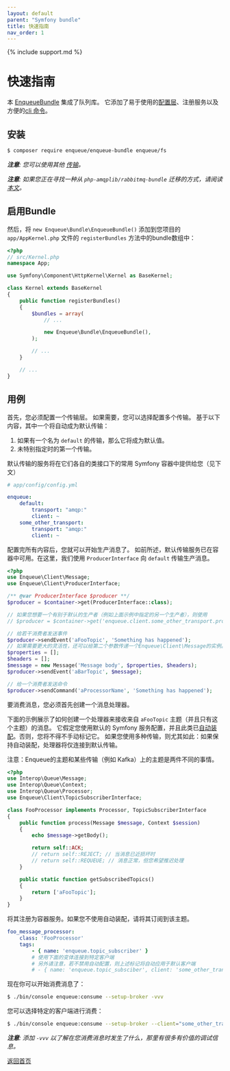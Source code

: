 ```yaml
---
layout: default
parent: "Symfony bundle"
title: 快速指南
nav_order: 1
---
```

{% include support.md %}

# 快速指南

本 [EnqueueBundle](https://github.com/php-enqueue/enqueue-bundle) 集成了队列库。
它添加了易于使用的[配置层](config_reference.md)、注册服务以及方便的[cli 命令](cli_commands.md)。

## 安装

```bash
$ composer require enqueue/enqueue-bundle enqueue/fs
```

_**注意**: 您可以使用其他 [传输](../transport/index.md)。_

_**注意**: 如果您正在寻找一种从 `php-amqplib/rabbitmq-bundle` 迁移的方式，请阅读[本文](https://blog.forma-pro.com/the-how-and-why-of-the-migration-from-rabbitmqbundle-to-enqueuebundle-6c4054135e2b)。_

## 启用Bundle

然后，将  `new Enqueue\Bundle\EnqueueBundle()` 添加到您项目的 `app/AppKernel.php` 文件的 `registerBundles` 方法中的bundle数组中：

```php
<?php
// src/Kernel.php
namespace App;

use Symfony\Component\HttpKernel\Kernel as BaseKernel;

class Kernel extends BaseKernel
{
    public function registerBundles()
    {
        $bundles = array(
            // ...

            new Enqueue\Bundle\EnqueueBundle(),
        );

        // ...
    }

    // ...
}
```

## 用例

首先，您必须配置一个传输层。
如果需要，您可以选择配置多个传输。
基于以下内容，其中一个将自动成为默认传输：

1. 如果有一个名为 `default` 的传输，那么它将成为默认值。
2. 未特别指定时的第一个传输。

默认传输的服务将在它们各自的类接口下的常用 Symfony 容器中提供给您（见下文）

```yaml
# app/config/config.yml

enqueue:
    default:
        transport: "amqp:"
        client: ~
    some_other_transport:
        transport: "amqp:"
        client: ~
```

配置完所有内容后，您就可以开始生产消息了。
如前所述，默认传输服务已在容器中可用。在这里，我们使用 `ProducerInterface` 向 `default` 传输生产消息。

```php
<?php
use Enqueue\Client\Message;
use Enqueue\Client\ProducerInterface;

/** @var ProducerInterface $producer **/
$producer = $container->get(ProducerInterface::class);

// 如果您想要一个有别于默认的生产者（例如上面示例中指定的另一个生产者），则使用
// $producer = $container->get('enqueue.client.some_other_transport.producer');

// 给若干消费者发送事件
$producer->sendEvent('aFooTopic', 'Something has happened');
// 如果需要更大的灵活性，还可以给第二个参数传递一个Enqueue\Client\Message的实例。
$properties = [];
$headers = [];
$message = new Message('Message body', $properties, $headers);
$producer->sendEvent('aBarTopic', $message);

// 给一个消费者发送命令
$producer->sendCommand('aProcessorName', 'Something has happened');
```

要消费消息，您必须首先创建一个消息处理器。

下面的示例展示了如何创建一个处理器来接收来自 `aFooTopic` 主题（并且只有这个主题）的消息。
它假定您使用默认的 Symfony 服务配置，并且此类已[自动装配](https://symfony.com/doc/current/service_container.html#the-autoconfigure-option)。否则，您将不得不手动标记它。
如果您使用多种传输，则尤其如此：如果保持自动装配，处理器将仅连接到默认传输。

注意：Enqueue的主题和某些传输（例如 Kafka）上的主题是两件不同的事情。

```php
<?php
use Interop\Queue\Message;
use Interop\Queue\Context;
use Interop\Queue\Processor;
use Enqueue\Client\TopicSubscriberInterface;

class FooProcessor implements Processor, TopicSubscriberInterface
{
    public function process(Message $message, Context $session)
    {
        echo $message->getBody();

        return self::ACK;
        // return self::REJECT; // 当消息已近损坏时
        // return self::REQUEUE; // 消息正常，但您希望推迟处理
    }

    public static function getSubscribedTopics()
    {
        return ['aFooTopic'];
    }
}
```

将其注册为容器服务。如果您不使用自动装配，请将其订阅到该主题。

```yaml
foo_message_processor:
    class: 'FooProcessor'
    tags:
        - { name: 'enqueue.topic_subscriber' }
        # 使用下面的变体连接到特定客户端
        # 另外请注意，若不禁用自动配置，则上述标记将自动应用于默认客户端
        # - { name: 'enqueue.topic_subsciber', client: 'some_other_transport' }
```

现在你可以开始消费消息了：

```bash
$ ./bin/console enqueue:consume --setup-broker -vvv
```

您可以选择特定的客户端进行消费：

```bash
$ ./bin/console enqueue:consume --setup-broker --client="some_other_transport" -vvv
```


_**注意**: 添加 `-vvv` 以了解在您消费消息时发生了什么，那里有很多有价值的调试信息。_

[返回首页](index.md)